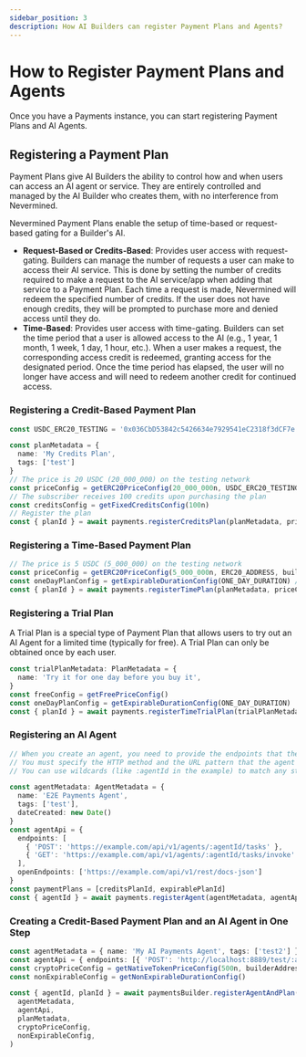 ```yaml
---
sidebar_position: 3
description: How AI Builders can register Payment Plans and Agents?
---
```


# How to Register Payment Plans and Agents

Once you have a Payments instance, you can start registering Payment Plans and AI Agents.

## Registering a Payment Plan

Payment Plans give AI Builders the ability to control how and when users can access an AI agent or service. They are entirely controlled and managed by the AI Builder who creates them, with no interference from Nevermined.

Nevermined Payment Plans enable the setup of time-based or request-based gating for a Builder's AI.

* **Request-Based or Credits-Based**: Provides user access with request-gating. Builders can manage the number of requests a user can make to access their AI service. This is done by setting the number of credits required to make a request to the AI service/app when adding that service to a Payment Plan. Each time a request is made, Nevermined will redeem the specified number of credits. If the user does not have enough credits, they will be prompted to purchase more and denied access until they do.
* **Time-Based**: Provides user access with time-gating. Builders can set the time period that a user is allowed access to the AI (e.g., 1 year, 1 month, 1 week, 1 day, 1 hour, etc.). When a user makes a request, the corresponding access credit is redeemed, granting access for the designated period. Once the time period has elapsed, the user will no longer have access and will need to redeem another credit for continued access.

### Registering a Credit-Based Payment Plan

```typescript
const USDC_ERC20_TESTING = '0x036CbD53842c5426634e7929541eC2318f3dCF7e' // USDC ERC20 address on the testing network

const planMetadata = {
  name: 'My Credits Plan',
  tags: ['test']
}
// The price is 20 USDC (20_000_000) on the testing network
const priceConfig = getERC20PriceConfig(20_000_000n, USDC_ERC20_TESTING, builderAddress)
// The subscriber receives 100 credits upon purchasing the plan
const creditsConfig = getFixedCreditsConfig(100n)
// Register the plan
const { planId } = await payments.registerCreditsPlan(planMetadata, priceConfig, creditsConfig)
```

### Registering a Time-Based Payment Plan

```typescript
// The price is 5 USDC (5_000_000) on the testing network
const priceConfig = getERC20PriceConfig(5_000_000n, ERC20_ADDRESS, builderAddress)
const oneDayPlanConfig = getExpirableDurationConfig(ONE_DAY_DURATION) // 1 day
const { planId } = await payments.registerTimePlan(planMetadata, priceConfig, oneDayPlanConfig)
```

### Registering a Trial Plan

A Trial Plan is a special type of Payment Plan that allows users to try out an AI Agent for a limited time (typically for free). A Trial Plan can only be obtained once by each user.

```typescript
const trialPlanMetadata: PlanMetadata = {
  name: 'Try it for one day before you buy it',
}
const freeConfig = getFreePriceConfig()
const oneDayPlanConfig = getExpirableDurationConfig(ONE_DAY_DURATION)
const { planId } = await payments.registerTimeTrialPlan(trialPlanMetadata, freeConfig, oneDayPlanConfig)
```

### Registering an AI Agent

```typescript
// When you create an agent, you need to provide the endpoints that the agent exposes and are protected by the Payment Plan
// You must specify the HTTP method and the URL pattern that the agent exposes
// You can use wildcards (like :agentId in the example) to match any string

const agentMetadata: AgentMetadata = {
  name: 'E2E Payments Agent',
  tags: ['test'],
  dateCreated: new Date()
}
const agentApi = {
  endpoints: [
    { 'POST': 'https://example.com/api/v1/agents/:agentId/tasks' },
    { 'GET': 'https://example.com/api/v1/agents/:agentId/tasks/invoke' }
  ],
  openEndpoints: ['https://example.com/api/v1/rest/docs-json']
}
const paymentPlans = [creditsPlanId, expirablePlanId]
const { agentId } = await payments.registerAgent(agentMetadata, agentApi, paymentPlans)
```

### Creating a Credit-Based Payment Plan and an AI Agent in One Step

```typescript
const agentMetadata = { name: 'My AI Payments Agent', tags: ['test2'] }
const agentApi = { endpoints: [{ 'POST': 'http://localhost:8889/test/:agentId/tasks' }] }
const cryptoPriceConfig = getNativeTokenPriceConfig(500n, builderAddress)
const nonExpirableConfig = getNonExpirableDurationConfig()

const { agentId, planId } = await paymentsBuilder.registerAgentAndPlan(
  agentMetadata,
  agentApi,
  planMetadata,
  cryptoPriceConfig,
  nonExpirableConfig,
)
```
